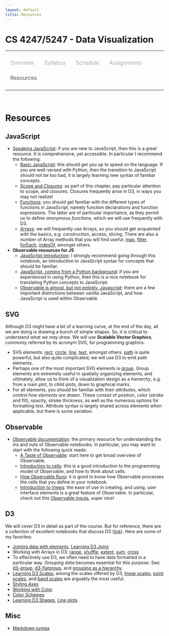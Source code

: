 ```yaml
---
layout: default
title: Resources
---
```


<style>
.topnav {
  overflow: hidden;
  background-color: #fdfdfd;
}

.topnav a {
  float: left;
  color: #aaaaaa;
  text-align: center;
  padding: 14px 16px;
  text-decoration: none;
  font-size: 17px;
}

.topnav a:hover {
  color: #555555;
}

.topnav a.active {
  color: #555555;
}
</style>

# CS 4247/5247 - Data Visualization

---

<div class='topnav'>
  <a href="/teaching/vis/spring2025">Overview</a>
  <a href="/teaching/vis/spring2025/syllabus">Syllabus</a>
  <a href="/teaching/vis/spring2025/schedule">Schedule</a>
  <a href="/teaching/vis/spring2025/assignments">Assignments</a>
  <a class='active' href="/teaching/vis/spring2025/resources">Resources</a>
</div>

---

<br>

# Resources

## JavaScript

* [Speaking JavaScript](http://exploringjs.com/es5/index.html): if you are new to JavaScript, then this is a great resource. It is comprehensive, yet accessible. In particular I recommend the following:
	* [Basic JavaScript](http://exploringjs.com/es5/ch01.html): this should get you up to speed on the language. If you are well-versed with Python, then the transition to JavaScript should not be too bad, it is largely learning new syntax of familiar concepts.
	* [Scope and Closures](http://exploringjs.com/es5/ch01.html#basic_var_scope_and_closures): as part of this chapter, pay particular attention to scope, and closures. Closures frequently arise in D3, in ways you may not realize!
	* [Functions](http://exploringjs.com/es5/ch15.html): you should get familiar with the different types of functions in JavaScript, namely function declarations and function expressions. The latter are of particular importance, as they permit us to define _anonymous functions_, which we will use frequently with D3.
	* [Arrays](http://exploringjs.com/es5/ch18.html): we will frequently use Arrays, so you should get acquainted with the basics, e.g. construction, access, slicing. There are also a number of Array methods that you will find useful: [map](https://developer.mozilla.org/en-US/docs/Web/JavaScript/Reference/Global_Objects/Array/map), [filter](https://developer.mozilla.org/en-US/docs/Web/JavaScript/Reference/Global_Objects/Array/filter), [forEach](https://developer.mozilla.org/en-US/docs/Web/JavaScript/Reference/Global_Objects/Array/forEach), [indexOf](https://developer.mozilla.org/en-US/docs/Web/JavaScript/Reference/Global_Objects/Array/indexOf), amongst others.
* **Observable resources for JS**
	* [JavaScript Introduction](https://observablehq.com/@observablehq/learn-javascript-introduction): I strongly recommend going through this notebook, an introduction to JavaScript syntax for concepts that should be familiar.
	* [JavaScript, coming from a Python background](https://observablehq.com/@observablehq/learn-just-enough-javascript-python-users): if you are experienced in using Python, then this is a nice notebook for translating Python concepts to JavaScript.
	* [Observable is almost, but not entirely, Javascript](https://observablehq.com/documentation/cells/observable-javascript): there are a few important distinctions between vanilla JavaScript, and how JavaScript is used within Observable.

## SVG

Although D3 might have a bit of a learning curve, at the end of the day, all we are doing is drawing a bunch of simple shapes. So, it is critical to understand _what we may draw_. We will use **Scalable Vector Graphics**, commonly referred by its acronym SVG, for programming graphics:
* SVG elements: [rect](https://developer.mozilla.org/en-US/docs/Web/SVG/Element/rect), [circle](https://developer.mozilla.org/en-US/docs/Web/SVG/Element/circle), [line](https://developer.mozilla.org/en-US/docs/Web/SVG/Element/line), [text](https://developer.mozilla.org/en-US/docs/Web/SVG/Element/text), amongst others. [path](https://developer.mozilla.org/en-US/docs/Web/SVG/Element/path) is quite powerful, but also quite complicated; we will use D3 to emit path elements.
* Perhaps one of the most important SVG elements is [group](https://developer.mozilla.org/en-US/docs/Web/SVG/Element/g). Group elements are extremely useful in spatially organizing elements, and ultimately, allow us to think of a visualization design as a _hierarchy_, e.g. from a main plot, to child plots, down to graphical marks.
* For all elements, you should be familiar with their _attributes_, which control _how elements are drawn_. These consist of position, color (stroke and fill), opacity, stroke thickness, as well as the numerous options for formatting text. Attribute syntax is largely shared across elements when applicable, but there is some variation.

## Observable

* [Observable documentation](https://observablehq.com/documentation/): the primary resource for understanding the ins and outs of Observable notebooks. In particular, you may want to start with the following quick reads:
	* [A Taste of Observable](https://observablehq.com/@observablehq/a-taste-of-observable): start here to get broad overview of Observable.
	* [Introduction to cells](https://observablehq.com/documentation/cells/): this is a good introduction to the programming model of Observable, and how to think about cells.
	* [How Observable Runs](https://observablehq.com/@observablehq/how-observable-runs): it is good to know how Observable processes the cells that you define in your notebook.
	* [Introduction to Views](https://observablehq.com/@observablehq/views): the ease of use in creating, and using, user interface elements is a great feature of Observable. In particular, check out this [Observable inputs](https://observablehq.com/documentation/inputs/overview), super nice!

## D3

We will cover D3 in detail as part of the course. But for reference, there are a collection of excellent notebooks that discuss D3 ([link](https://observablehq.com/@d3)). Here are some of my favorites:

* [Joining data with elements](https://observablehq.com/@d3/selection-join), [Learning D3 Joins](https://observablehq.com/@d3/learn-d3-joins)
* Working with Arrays in D3: [range](https://observablehq.com/@d3/d3-range), [shuffle](https://observablehq.com/@d3/d3-shuffle), [extent](https://observablehq.com/@d3/d3-extent), [sum](https://observablehq.com/@d3/d3-sum), [cross](https://observablehq.com/@d3/d3-cross)
* To effectively use D3, we often need to have data formatted in a particular way. _Grouping data_ becomes essential for this purpose. See: [d3-group](https://observablehq.com/@d3/d3-group), [d3-flatgroup](https://observablehq.com/@d3/d3-flatgroup), and [grouping as a hierarchy](https://observablehq.com/@d3/d3-group-d3-hierarchy).
* [Learning D3 Scales](https://observablehq.com/@d3/learn-d3-scales); among the scales offered by D3, [linear scales](https://observablehq.com/@d3/d3-scalelinear), [point scales](https://observablehq.com/@d3/d3-scalepoint), and [band scales](https://observablehq.com/@d3/d3-scaleband) are arguably the most useful.
* [Styling Axes](https://observablehq.com/@d3/styled-axes)
* [Working with Color](https://observablehq.com/@d3/working-with-color)
* [Color Schemes](https://observablehq.com/@d3/color-schemes)
* [Learning D3 Shapes](https://observablehq.com/@d3/learn-d3-shapes), [Line plots](https://observablehq.com/@d3/multi-line-chart)


## Misc

* [Markdown syntax](https://help.github.com/en/github/writing-on-github/basic-writing-and-formatting-syntax)
